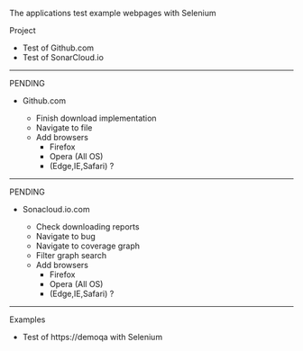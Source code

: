 
The applications test example webpages with Selenium

Project
* Test of Github.com
* Test of SonarCloud.io

***
PENDING

* Github.com

  * Finish download implementation
  * Navigate to file
  * Add browsers
    * Firefox
    * Opera (All OS)
    * (Edge,IE,Safari) ?
***
PENDING
* Sonacloud.io.com

  * Check downloading reports
  * Navigate to bug
  * Navigate to coverage graph
  * Filter graph search
  * Add browsers
    * Firefox
    * Opera (All OS)
    * (Edge,IE,Safari) ?

***
Examples
* Test of https://demoqa with Selenium
